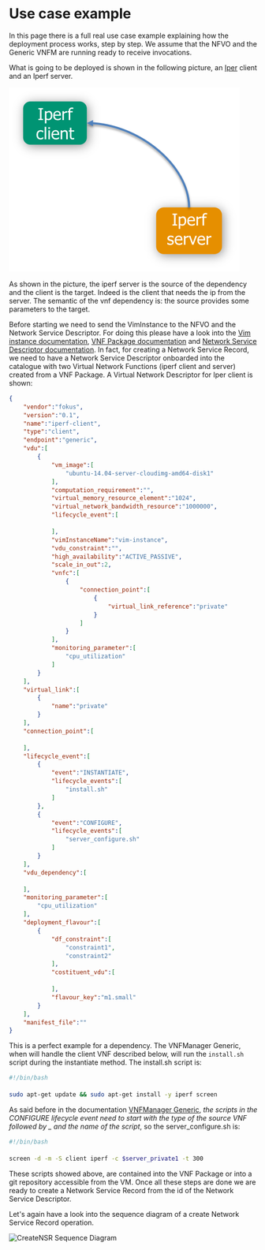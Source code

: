# Use case example

In this page there is a full real use case example explaining how the deployment process works, step by step. We assume that the NFVO and the Generic VNFM are running ready to receive invocations.

What is going to be deployed is shown in the following picture, an [Iper][iperf] client and an Iperf server.

![iperf-deployment](images/iperf-client-server.png)

As shown in the picture, the iperf server is the source of the dependency and the client is the target. Indeed is the client that needs the ip from the server. The semantic of the vnf dependency is: the source provides some parameters to the target.

Before starting we need to send the VimInstance to the NFVO and the Network Service Descriptor. For doing this please have a look into the [Vim instance documentation][vim-doc], [VNF Package documentation][vnf-package] and [Network Service Descriptor documentation][nsd-doc]. In fact, for creating a Network Service Record, we need to have a Network Service Descriptor onboarded into the catalogue with two Virtual Network Functions (iperf client and server) created from a VNF Package. A Virtual Network Descriptor for Iper client is shown:

```json
{
    "vendor":"fokus",
    "version":"0.1",
    "name":"iperf-client",
    "type":"client",
    "endpoint":"generic",
    "vdu":[
        {
            "vm_image":[
                "ubuntu-14.04-server-cloudimg-amd64-disk1"
            ],
            "computation_requirement":"",
            "virtual_memory_resource_element":"1024",
            "virtual_network_bandwidth_resource":"1000000",
            "lifecycle_event":[

            ],
            "vimInstanceName":"vim-instance",
            "vdu_constraint":"",
            "high_availability":"ACTIVE_PASSIVE",
            "scale_in_out":2,
            "vnfc":[
                {
                    "connection_point":[
                        {
                            "virtual_link_reference":"private"
                        }
                    ]
                }
            ],
            "monitoring_parameter":[
                "cpu_utilization"
            ]
        }
    ],
    "virtual_link":[
        {
            "name":"private"
        }
    ],
    "connection_point":[

    ],
    "lifecycle_event":[
        {
            "event":"INSTANTIATE",
            "lifecycle_events":[
                "install.sh"
            ]
        },
        {
            "event":"CONFIGURE",
            "lifecycle_events":[
                "server_configure.sh"
            ]
        }
    ],
    "vdu_dependency":[

    ],
    "monitoring_parameter":[
        "cpu_utilization"
    ],
    "deployment_flavour":[
        {
            "df_constraint":[
                "constraint1",
                "constraint2"
            ],
            "costituent_vdu":[

            ],
            "flavour_key":"m1.small"
        }
    ],
    "manifest_file":""
}
```

This is a perfect example for a dependency. The VNFManager Generic, when will handle the client VNF described below, will run the `install.sh` script during the instantiate method. The install.sh script is:

```bash
#!/bin/bash

sudo apt-get update && sudo apt-get install -y iperf screen
```

As said before in the documentation [VNFManager Generic][vnfm-generic], _the scripts in the CONFIGURE lifecycle event need to start with the type of the source VNF followed by \_ and the name of the script_, so the server_configure.sh is:

```bash
#!/bin/bash

screen -d -m -S client iperf -c $server_private1 -t 300
```

These scripts showed above, are contained into the VNF Package or into a git repository accessible from the VM. Once all these steps are done we are ready to create a Network Service Record from the id of the Network Service Descriptor. 

Let's again have a look into the sequence diagram of a create Network Service Record operation.

![CreateNSR Sequence Diagram](/images/sequence-diagram-v2.png)

<!---
References
-->

[vnfm-generic]: vnfm-generic
[nsd-doc]:ns-descriptor
[vnf-package]:vnfpackage
[vim-doc]:vim-instance-documentation
[iperf]:https://iperf.fr

<!---
Script for open external links in a new tab
-->
<script type="text/javascript" charset="utf-8">
      // Creating custom :external selector
      $.expr[':'].external = function(obj){
          return !obj.href.match(/^mailto\:/)
                  && (obj.hostname != location.hostname);
      };
      $(function(){
        $('a:external').addClass('external');
        $(".external").attr('target','_blank');
      })
</script>